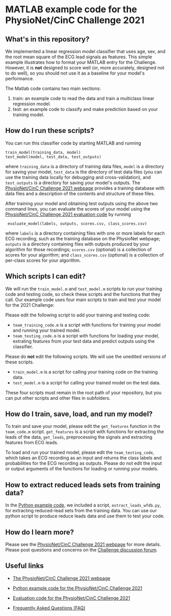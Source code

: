 # MATLAB example code for the PhysioNet/CinC Challenge 2021

## What's in this repository?

We implemented a linear regression model classifier that uses age, sex, and the root mean square of the ECG lead signals as features. This simple example illustrates how to format your MATLAB entry for the Challenge. However, it is **not** designed to score well (or, more accurately, designed not to do well), so you should not use it as a baseline for your model's performance.

The Matlab code contains two main sections: 
1. train: an example code to read the data and train a multiclass linear regression model.
2. test: an example code to classify and make prediction based on your training model. 

## How do I run these scripts?

You can run this classifier code by starting MATLAB and running

    train_model(training_data, model)
    test_model(model, test_data, test_outputs)

where `training_data` is a directory of training data files, `model` is a directory for saving your model, `test_data` is the directory of test data files (you can use the training data locally for debugging and cross-validation), and `test_outputs` is a directory for saving your model's outputs. The [PhysioNet/CinC Challenge 2021 webpage](https://physionetchallenges.org/2021/) provides a training database with data files and a description of the contents and structure of these files.

After training your model and obtaining test outputs using the above two command lines, you can evaluate the scores of your model using the [PhysioNet/CinC Challenge 2021 evaluation code](https://github.com/physionetchallenges/evaluation-2021) by running

     evaluate_model(labels, outputs, scores.csv, class_scores.csv)

where `labels` is a directory containing files with one or more labels for each ECG recording, such as the training database on the PhysioNet webpage; `outputs` is a directory containing files with outputs produced by your algorithm for those recordings; `scores.csv` (optional) is a collection of scores for your algorithm; and `class_scores.csv` (optional) is a collection of per-class scores for your algorithm.

## Which scripts I can edit?

We will run the `train_model.m` and `test_model.m` scripts to run your training code and testing code, so check these scripts and the functions that they call.
Our example code uses four main scripts to train and test your model for the 2021 Challenge: 

Please edit the following script to add your training and testing code:
* `team_training_code.m` is a script with functions for training your model and running your trained model.
* `team_testing_code.m` is a script with functions for loading your model, extrating features from your test data and predict outputs using the classifier.

Please do **not** edit the following scripts. We will use the unedited versions of these scripts.
* `train_model.m` is a script for calling your training code on the training data.
* `test_model.m` is a script for calling your trained model on the test data.

These four scripts must remain in the root path of your repository, but you can put other scripts and other files in subfolders.

## How do I train, save, load, and run my model?

To train and save your model, please edit the `get_features` function in the `team_code.m` script. `get_features` is a script with functions for extracting the leads of the data, `get_leads`, preprocessing the signals and extracting features from ECG leads. 

To load and run your trained model, please edit the `team_testing_code`, which takes an ECG recording as an input and returns the class labels and probabilities for the ECG recording as outputs. Please do not edit the input or output arguments of the functions for loading or running your models.

## How to extract reduced leads sets from training data?

In the [Python example code](https://github.com/physionetchallenges/python-classifier-2021), we included a script, `extract_leads_wfdb.py`, for extracting reduced-lead sets from the training data. You can use our python script to produce reduce leads data and use them to test your code. 

## How do I learn more?

Please see the [PhysioNet/CinC Challenge 2021 webpage](https://physionetchallenges.org/2021/) for more details. Please post questions and concerns on the [Challenge discussion forum](https://groups.google.com/forum/#!forum/physionet-challenges).

## Useful links

- [The PhysioNet/CinC Challenge 2021 webpage](https://physionetchallenges.org/2021/)

- [Python example code for the PhysioNet/CinC Challenge 2021](https://github.com/physionetchallenges/python-classifier-2021)

- [Evaluation code for the PhysioNet/CinC Challenge 2021](https://github.com/physionetchallenges/evaluation-2021)

- [Frequently Asked Questions (FAQ)](https://physionetchallenges.org/faq/)
